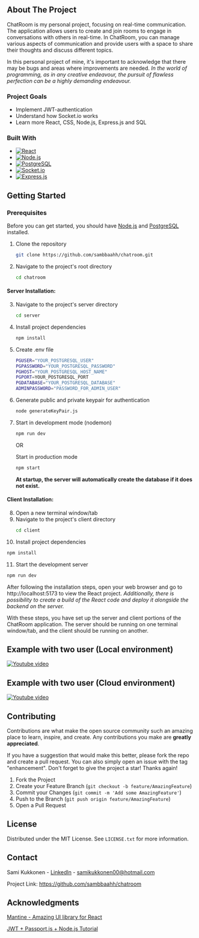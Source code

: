<!-- ABOUT THE PROJECT -->

## About The Project

ChatRoom is my personal project, focusing on real-time communication. The
application allows users to create and join rooms to engage in conversations
with others in real-time. In ChatRoom, you can manage various aspects of
communication and provide users with a space to share their thoughts and discuss
different topics.

In this personal project of mine, it's important to acknowledge that there may
be bugs and areas where improvements are needed. _In the world of programming,
as in any creative endeavour, the pursuit of flawless perfection can be a highly
demanding endeavour._

### Project Goals

- Implement JWT-authentication
- Understand how Socket.io works
- Learn more React, CSS, Node.js, Express.js and SQL

### Built With

- [![React][React-io]][React-url]
- [![Node.js][Node.js-io]][Node.js-url]
- [![PostgreSQL][PostgreSQL-io]][PostgreSQL-url]
- [![Socket.io][Socket.io-io]][Socket.io-url]
- [![Express.js][Express.js-io]][Express.js-url]

<!-- GETTING STARTED -->

## Getting Started

### Prerequisites

Before you can get started, you should have [Node.js][Node.js-url] and
[PostgreSQL][PostgreSQL-url] installed.

1. Clone the repository
   ```sh
   git clone https://github.com/sambbaahh/chatroom.git
   ```
2. Navigate to the project's root directory
   ```sh
   cd chatroom
   ```

#### Server Installation:

3. Navigate to the project's server directory
   ```sh
   cd server
   ```
4. Install project dependencies
   ```sh
   npm install
   ```
5. Create .env file
   ```sh
   PGUSER="YOUR_POSTGRESQL_USER"
   PGPASSWORD="YOUR_POSTGRESQL_PASSWORD"
   PGHOST="YOUR_POSTGRESQL_HOST_NAME"
   PGPORT=YOUR_POSTGRESQL_PORT
   PGDATABASE="YOUR_POSTGRESQL_DATABASE"
   ADMINPASSWORD="PASSWORD_FOR_ADMIN_USER"
   ```
6. Generate public and private keypair for authentication
   ```sh
   node generateKeyPair.js
   ```
7. Start in development mode (nodemon)

   ```sh
   npm run dev
   ```

   OR

   Start in production mode

   ```sh
   npm start
   ```

   **At startup, the server will automatically create the database if it does
   not exist.**

#### Client Installation:

8. Open a new terminal window/tab
9. Navigate to the project's client directory
   ```sh
   cd client
   ```
10. Install project dependencies

```sh
npm install
```

11. Start the development server

```sh
npm run dev
```

After following the installation steps, open your web browser and go to
http://localhost:5173 to view the React project. _Additionally, there is
possibility to create a build of the React code and deploy it alongside the
backend on the server._

With these steps, you have set up the server and client portions of the ChatRoom
application. The server should be running on one terminal window/tab, and the
client should be running on another.

<!-- EXAMPLES -->

## Example with two user (Local environment)

[![Youtube video][Youtube-img]][Youtube-url]

## Example with two user (Cloud environment)

[![Youtube video][Youtube-img2]][Youtube-url2]

<!-- CONTRIBUTING -->

## Contributing

Contributions are what make the open source community such an amazing place to
learn, inspire, and create. Any contributions you make are **greatly
appreciated**.

If you have a suggestion that would make this better, please fork the repo and
create a pull request. You can also simply open an issue with the tag
"enhancement". Don't forget to give the project a star! Thanks again!

1. Fork the Project
2. Create your Feature Branch (`git checkout -b feature/AmazingFeature`)
3. Commit your Changes (`git commit -m 'Add some AmazingFeature'`)
4. Push to the Branch (`git push origin feature/AmazingFeature`)
5. Open a Pull Request

<!-- LICENSE -->

## License

Distributed under the MIT License. See `LICENSE.txt` for more information.

<!-- CONTACT -->

## Contact

Sami Kukkonen - [LinkedIn][Linkedin-url] - samikukkonen00@hotmail.com

Project Link: https://github.com/sambbaahh/chatroom

<!-- ACKNOWLEDGMENTS -->

## Acknowledgments

[Mantine - Amazing UI library for React](https://mantine.dev/)

[JWT + Passport.js + Node.js Tutorial](https://www.youtube.com/watch?v=Ne0tLHm1juE&list=PLYQSCk-qyTW2ewJ05f_GKHtTIzjynDgjK&index=10)

<!-- MARKDOWN LINKS & IMAGES -->

[Linkedin-url]: https://www.linkedin.com/in/sami-kukkonen7
[Node.js-url]: https://nodejs.org/en
[Node.js-io]:
  https://img.shields.io/badge/Node.js-43853D?style=for-the-badge&logo=node.js&logoColor=white
[React-url]: https://react.dev
[React-io]:
  https://img.shields.io/badge/React-20232A?style=for-the-badge&logo=react&logoColor=white
[PostgreSQL-url]: https://www.postgresql.org/
[PostgreSQL-io]:
  https://img.shields.io/badge/PostgreSQL-316192?style=for-the-badge&logo=postgresql&logoColor=white
[Socket.io-url]: https://socket.io/
[Socket.io-io]:
  https://img.shields.io/badge/Socket.io-010101?&style=for-the-badge&logo=Socket.io&logoColor=white
[Express.js-url]: https://expressjs.com/
[Express.js-io]:
  https://img.shields.io/badge/Express.js-404D59?style=for-the-badge
[Youtube-img]:
  https://github.com/sambbaahh/chatroom/assets/99816212/843c8eb2-123c-4bb0-a001-19d2995d717a
[Youtube-img2]: https://github.com/user-attachments/assets/ed8c31f1-8980-4f91-987e-87c792d3de0d
[Youtube-url]: https://youtu.be/d4yun_H47BE?si=VdTB6f606taDXdzx
[Youtube-url2]: https://youtu.be/s-u0NEPJ8Aw?si=VOsJebjkzPgbBIW_
